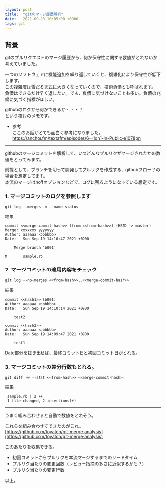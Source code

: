 ```yaml
---
layout: post
title:  "gitのマージ履歴解析"
date:   2021-09-20 10:05:00 +0900
tags: git
---
```


## 背景

gitのプルリクエストのマージ履歴から、何か保守性に関する数値がとれないか考えていました。  

一つのソフトウェアに機能追加を繰り返していくと、複雑化により保守性が低下します。  
この複雑度は雪だるま式に大きくなっていくので、技術負債とも呼ばれます。
負債はできるだけ早く返したい。でも、負債に気づけないことも多い。負債の兆候に気づく指標がほしい。  

githubのログから何かできるか・・・？  
という検討のメモです。  

* 参考  
ここのお話がとても面白く参考になりました。  
https://anchor.fm/textafm/episodes/6--1on1-in-Public-e1078pn

---

githubのマージコミットを解析して、いつどんなプルリクがマージされたかの数値をとってみます。  

前提として、ブランチを切って開発してプルリクを作成する、githubフロー？の場合を想定してます。  
本流のマージはnoffオプションなどで、ログに残るようになっている想定です。  

### 1. マージコミットのログを参照します
```
git log --merges -m --name-status
```

結果
```
commit <<marge-commit-hash>> (from <<from-hash>>) (HEAD -> master)
Merge: xxxxxxx yyyyyyy
Author: aaaaaa <bbbbbb>
Date:   Sun Sep 19 14:10:47 2021 +0900

    Merge branch 'b001'

M       sample.rb
```

### 2. マージコミットの適用内容をチェック

```
git log --no-merges <<from-hash>>..<<merge-commit-hash>>
````

結果
```
commit <<hash1>> (b001)
Author: aaaaaa <bbbbbb>
Date:   Sun Sep 19 14:10:14 2021 +0900

    test2

commit <<hash2>>
Author: aaaaaa <bbbbbb>
Date:   Sun Sep 19 14:09:47 2021 +0900

    test1
```

Date部分を抜き出せば、最終コミット日と初回コミット日がとれる。


### 3. マージコミットの差分行数もとれる。

```
git diff -w --stat <<from-hash>> <<merge-commit-hash>>
```

結果
```
 sample.rb | 2 ++
 1 file changed, 2 insertions(+)
```

---

うまく組み合わせると自動で数値をとれそう。  

これらを組み合わせてできたのがこれ。  
[https://github.com/toyatch/git-merge-analysis](https://github.com/toyatch/git-merge-analysis)

このあたりを収集できる。

* 初回コミットからプルリクを本流マージするまでのリードタイム
* プルリク当たりの変更回数（レビュー指摘の多さに近似するかも？)
* プルリク当たりの変更行数

以上。
